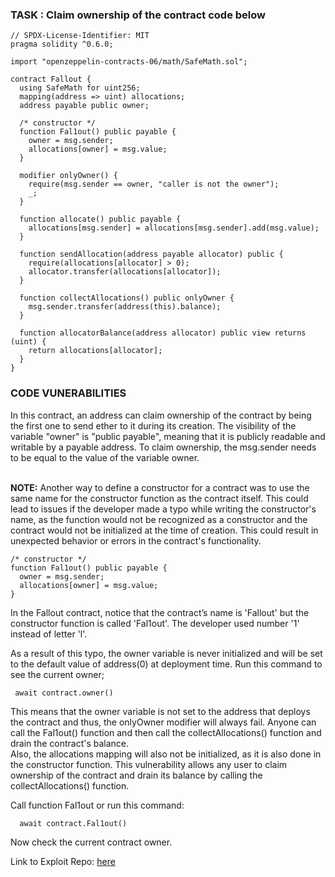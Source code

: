 ### TASK : Claim ownership of the contract code below

```solidity
// SPDX-License-Identifier: MIT
pragma solidity ^0.6.0;

import "openzeppelin-contracts-06/math/SafeMath.sol";

contract Fallout {
  using SafeMath for uint256;
  mapping(address => uint) allocations;
  address payable public owner;

  /* constructor */
  function Fal1out() public payable {
    owner = msg.sender;
    allocations[owner] = msg.value;
  }

  modifier onlyOwner() {
    require(msg.sender == owner, "caller is not the owner");
    _;
  }

  function allocate() public payable {
    allocations[msg.sender] = allocations[msg.sender].add(msg.value);
  }

  function sendAllocation(address payable allocator) public {
    require(allocations[allocator] > 0);
    allocator.transfer(allocations[allocator]);
  }

  function collectAllocations() public onlyOwner {
    msg.sender.transfer(address(this).balance);
  }

  function allocatorBalance(address allocator) public view returns (uint) {
    return allocations[allocator];
  }
}
```

### CODE VUNERABILITIES

In this contract, an address can claim ownership of the contract by being the first one to send ether to it during its creation. The visibility of the variable "owner" is "public payable", meaning that it is publicly readable and writable by a payable address. To claim ownership, the msg.sender needs to be equal to the value of the variable owner.

<br/>
<b>NOTE:</b>
Another way to define a constructor for a contract was to use the same name for the constructor function as the contract itself. This could lead to issues if the developer made a typo while writing the constructor's name, as the function would not be recognized as a constructor and the contract would not be initialized at the time of creation. This could result in unexpected behavior or errors in the contract's functionality.

```solidity
/* constructor */
function Fal1out() public payable {
  owner = msg.sender;
  allocations[owner] = msg.value;
}
```

In the Fallout contract, notice that the contract’s name is 'Fallout' but the constructor function is called 'Fal1out'. The developer used number '1' instead of letter 'l'.

As a result of this typo, the owner variable is never initialized and will be set to the default value of address(0) at deployment time. Run this command to see the current owner;

```
 await contract.owner()

```

This means that the owner variable is not set to the address that deploys the contract and thus, the onlyOwner modifier will always fail. Anyone can call the Fal1out() function and then call the collectAllocations() function and drain the contract's balance. <br/>
Also, the allocations mapping will also not be initialized, as it is also done in the constructor function. This vulnerability allows any user to claim ownership of the contract and drain its balance by calling the collectAllocations() function.

Call function Fal1out or run this command:

```
  await contract.Fal1out()
```

Now check the current contract owner.

Link to Exploit Repo: [here](https://github.com/Sayrarh/Ethernaut-Challenge-with-Foundry/blob/master/test/Fallout.t.sol)

